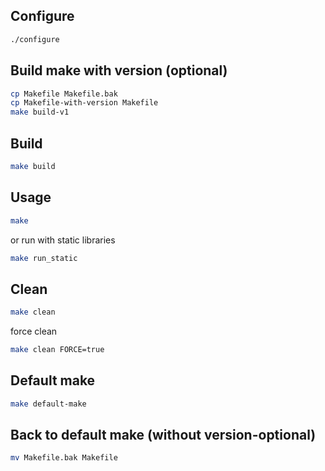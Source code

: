 ## Configure
```bash
./configure
```

## Build make with version (optional)
```bash
cp Makefile Makefile.bak
cp Makefile-with-version Makefile
make build-v1
```

## Build
```bash
make build
```

## Usage
```bash
make
```
or run with static libraries
```bash
make run_static
```

## Clean
```bash
make clean
```
force clean
```bash
make clean FORCE=true
```

## Default make
```bash
make default-make
```

## Back to default make (without version-optional)
```bash
mv Makefile.bak Makefile
```